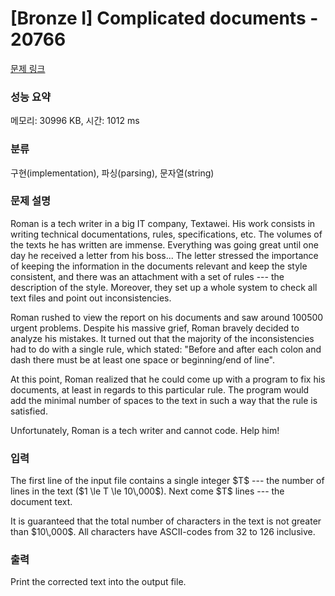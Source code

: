 # [Bronze I] Complicated documents - 20766 

[문제 링크](https://www.acmicpc.net/problem/20766) 

### 성능 요약

메모리: 30996 KB, 시간: 1012 ms

### 분류

구현(implementation), 파싱(parsing), 문자열(string)

### 문제 설명

<p>Roman is a tech writer in a big IT company, Textawei. His work consists in writing technical documentations, rules, specifications, etc. The volumes of the texts he has written are immense. Everything was going great until one day he received a letter from his boss... The letter stressed the importance of keeping the information in the documents relevant and keep the style consistent, and there was an attachment with a set of rules --- the description of the style. Moreover, they set up a whole system to check all text files and point out inconsistencies. </p>

<p>Roman rushed to view the report on his documents and saw around 100500 urgent problems. Despite his massive grief, Roman bravely decided to analyze his mistakes. It turned out that the majority of the inconsistencies had to do with a single rule, which stated: "Before and after each colon and dash there must be at least one space or beginning/end of line".</p>

<p>At this point, Roman realized that he could come up with a program to fix his documents, at least in regards to this particular rule. The program would add the minimal number of spaces to the text in such a way that the rule is satisfied.</p>

<p>Unfortunately, Roman is a tech writer and cannot code. Help him!</p>

### 입력 

 <p>The first line of the input file contains a single integer $T$ --- the number of lines in the text ($1 \le T \le 10\,000$). Next come $T$ lines --- the document text.</p>

<p>It is guaranteed that the total number of characters in the text is not greater than $10\,000$. All characters have ASCII-codes from 32 to 126 inclusive.</p>

### 출력 

 <p>Print the corrected text into the output file.</p>

